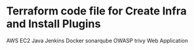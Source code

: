 # Terraform code file for Create Infra and Install Plugins
AWS EC2
Java
Jenkins
Docker
sonarqube
OWASP
trivy
Web Application
